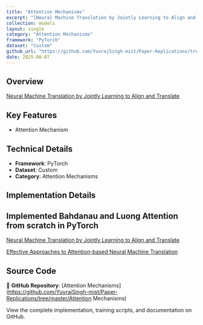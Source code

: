 ```yaml
---
title: "Attention Mechanisms"
excerpt: "[Neural Machine Translation by Jointly Learning to Align and Translate](https://arxiv.org/abs/1409.0473)"
collection: models
layout: single
category: "Attention Mechanisms"
framework: "PyTorch"
dataset: "Custom"
github_url: "https://github.com/YuvrajSingh-mist/Paper-Replications/tree/master/Attention Mechanisms"
date: 2025-08-07
---
```


## Overview
[Neural Machine Translation by Jointly Learning to Align and Translate](https://arxiv.org/abs/1409.0473)

## Key Features
- Attention Mechanism

## Technical Details
- **Framework**: PyTorch
- **Dataset**: Custom
- **Category**: Attention Mechanisms

## Implementation Details

## Implemented Bahdanau and Luong Attention from scratch in PyTorch

[Neural Machine Translation by Jointly Learning to Align and Translate](https://arxiv.org/abs/1409.0473)

[Effective Approaches to Attention-based Neural Machine Translation](https://arxiv.org/abs/1508.04025)

## Source Code
📁 **GitHub Repository**: [Attention Mechanisms](https://github.com/YuvrajSingh-mist/Paper-Replications/tree/master/Attention Mechanisms)

View the complete implementation, training scripts, and documentation on GitHub.
